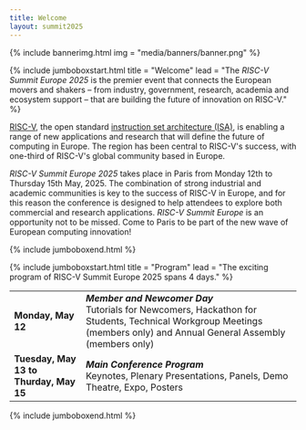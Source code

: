 ```yaml
---
title: Welcome
layout: summit2025
---
```


{% include bannerimg.html
    img = "media/banners/banner.png"
%}

{% include jumboboxstart.html
	title = "Welcome"
	lead = "The *RISC-V Summit Europe 2025* is the premier event that connects the European movers and shakers – from industry, government, research, academia and ecosystem support – that are building the future of innovation on RISC-V."
%}

[RISC-V](https://riscv.org), the open standard [instruction set
architecture
(ISA)](https://en.wikipedia.org/wiki/Instruction_set_architecture), is
enabling a range of new applications and research that will define the
future of computing in Europe. The region has been central to RISC-V's
success, with one-third of RISC-V's global community based in Europe.

*RISC-V Summit Europe 2025* takes place in Paris from Monday 12th to
Thursday 15th May, 2025. The combination of strong industrial and
academic communities is key to the success of RISC-V in Europe, and
for this reason the conference is designed to help attendees to
explore both commercial and research applications.  *RISC-V Summit
Europe* is an opportunity not to be missed. Come to Paris to be part
of the new wave of European computing innovation!

{% include jumboboxend.html %}

{% include jumboboxstart.html
title = "Program"
lead = "The exciting program of RISC-V Summit Europe 2025 spans 4 days."
%}

<table class="table">
  <tr>
    <td style="width: 25%"><b>Monday, May 12</b></td>
    <td><b><i>Member and Newcomer Day</i></b><br />Tutorials for Newcomers, Hackathon for Students, Technical Workgroup
      Meetings (members only) and Annual General Assembly (members only)
	  <!-- <br /><a href="twgs"><b>Learn more</b></a> -->
	  </td>
  </tr>
  <tr>
    <td><b>Tuesday, May 13 to<br /> Thurday, May 15</b></td>
    <td><b><i>Main Conference Program</i></b><br />Keynotes, Plenary Presentations, Panels, Demo Theatre, Expo,
      Posters
	  <!-- <br /><a href="conference"><b>Learn more</b></a> -->
	  </td>
  </tr>
  <!-- <tr> -->
  <!--   <td><b>Friday, June 28</b></td> -->
  <!--   <td><b><i>Side Events & Workshops</i></b><br />Meetings and Dissemination of Projects<br /><a -->
  <!--       href="sideevents"><b>Learn more</b></a></td> -->
  <!-- </tr> -->
</table>

{% include jumboboxend.html %}
